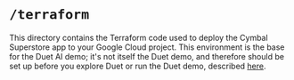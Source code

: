 # `/terraform`

This directory contains the Terraform code used to deploy the Cymbal Superstore app to your Google Cloud project. This environment is the base for the Duet AI demo; it's not itself the Duet demo, and therefore should be set up before you explore Duet or run the Duet demo, described [here](/README.md).